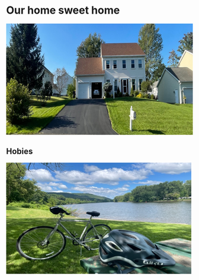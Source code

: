 <html>
<body>
<h1> <b> Our home sweet home </b> </h1>


<img src="House_19Runnel.jpg" alt="Ding home page" width="1200" height="300">

<h2> <b> Hobies </b> </h2>
<img src="Ye_bike2.jpg" alt="Ding home page" width="500" height="300">


</body>
</html>
